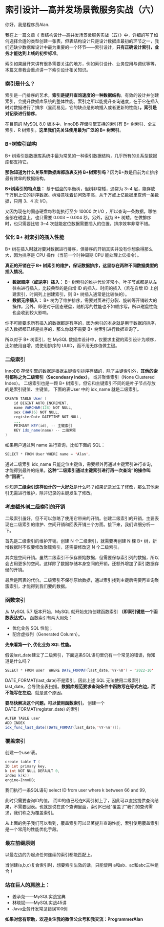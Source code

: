 # 索引设计—高并发场景微服务实战（六）

你好，我是程序员Alan.

我在上一篇文章《 表结构设计—高并发场景微服务实战（五）》中，详细的写了如何选择合适的类型创建一张表，但表结构设计只是设计数据库最初的环节之一，我们还缺少数据库设计中最为重要的一个环节——索引设计，**只有正确设计索引，业务才能达到上线的初步标准**。  

索引如果展开来讲有很多需要关注的地方，例如索引设计、业务应用与调优等等，本篇文章我会重点讲一下索引设计相关知识。

### 索引是什么？

索引是一门排序的艺术，**索引是提升查询速度的一种数据结构**。有效的设计并创建索引，会提升数据库系统的整体性能。索引之所以能提升查询速度，在于它在插入时对数据进行了排序（显而易见，它的缺点是影响插入或者更新的性能）**。索引是对记录进行排序**。

在目前的 MySQL 8.0 版本中，InnoDB 存储引擎支持的索引有 B+ 树索引、全文索引、R 树索引。**这里我们先关注使用最为广泛的 B+ 树索引**。  

### B+树索引结构

B+ 树索引是数据库系统中最为常见的一种索引数据结构，几乎所有的关系型数据库都支持它。

**那你知道为什么关系型数据库都热衷支持 B+树索引吗**？因为B+数是目前为止排序最有效率的数据结构。

**B+树索引的特点是：** 基于磁盘的平衡树，但树非常矮，通常为 3~4 层，能存放千万到上亿的排序数据。树矮意味着访问效率高，从千万或上亿数据里查询一条数据，只用 3、4 次 I/O。  

 又因为现在的固态硬盘每秒能执行至少 10000 次 I/O ，所以查询一条数据，哪怕全部在磁盘上，也只需要 0.003 ~ 0.004 秒。另外，因为 B+ 树矮，在做排序时，也只需要比较 3~4 次就能定位数据需要插入的位置，排序效率非常不错。  

### 优化 B+ 树索引的插入性能 

B+ 树在插入时就对要对数据进行排序，但排序的开销其实并没有你想象得那么大，因为排序是 CPU 操作（当前一个时钟周期 CPU 能处理上亿指令）。

**真正的开销在于 B+ 树索引的维护，保证数据排序，这里存在两种不同数据类型的插入情况**。

- **数据顺序（或逆序）插入：** B+ 树索引的维护代价非常小，叶子节点都是从左往右进行插入，比较典型的是自增 ID 的插入、时间的插入（若在自增 ID 上创建索引，时间列上创建索引，则 B+ 树插入通常是比较快的）。
- **数据无序插入：** B+ 树为了维护排序，需要对页进行分裂、旋转等开销较大的操作，另外，即便对于固态硬盘，随机写的性能也不如顺序写，所以磁盘性能也会收到较大影响。

你不可能要求所有插入的数据都是有序的，因为索引的本身就是用于数据的排序，插入数据都已经是排序的，那么你就不需要 B+ 树索引进行数据查询了。

所以对于 B+ 树索引，在 MySQL 数据库设计中，仅要求主键的索引设计为顺序，比如使用自增，或使用排序的 UUID，而不用无序值做主键。

### 二级索引

 InnoDB 存储引擎的数据是根据主键索引排序存储的，除了主键索引外，**其他的索引都称之为二级索引（Secondeary Index），** 或非聚集索引（None Clustered Index）。  二级索引也是一颗 B+ 树索引，但它和主键索引不同的是叶子节点存放的是索引键值、主键值。  下面的表User 中的 idx_name 就是二级索引。

```java
CREATE TABLE User (
    id BIGINT AUTO_INCREMENT,
    name VARCHAR(128) NOT NULL,
    sex CHAR(6) NOT NULL,
    registerDate DATETIME NOT NULL,
    ...
    PRIMARY KEY(id), -- 主键索引
    KEY idx_name(name) -- 二级索引
)
```

 如果用户通过列 name 进行查询，比如下面的 SQL：  

```java
SELECT * FROM User WHERE name = 'Alan'，
```

通过二级索引 idx_name 只能定位主键值，需要额外再通过主键索引进行查询，才能得到最终的结果。**这种“二级索引通过主键索引进行再一次查询”的操作叫作“回表”**。

你知道**二级索引这样设计的一大好处**是什么吗？如果记录发生了修改，那么其他索引无需进行维护，除非记录的主键发生了修改。

### 考虑额外创二级索引的开销

二级索引虽好，但不可以忽略了使用它带来的开销。创建二级索引的开销，主要表现在二级索引的维护、空间开销和回表开销三个方面。接下来，我们详细分析一下。

首先是二级索引的维护开销。创建 N 个二级索引，就需要再创建 N 棵 B+ 树，新增数据时不仅要修改聚簇索引，还需要修改这 N 个二级索引。

其次是空间开销。虽然二级索引不保存原始数据，但需要保存索引列的数据，所以会占用更多的空间。这样除了数据存储本身空间的开销，还额外增加了索引数据存储的开销。

最后是回表的代价。二级索引不保存原始数据，通过索引找到主键后需要再查询聚簇索引，才能得到我们要的数据。

### 函数索引

从 MySQL 5.7 版本开始，MySQL 就开始支持创建函数索引 **（即索引键是一个函数表达式）。** 函数索引有两大用处：

- 优化业务 SQL 性能；
- 配合虚拟列（Generated Column）。

**先来看第一个, 优化业务 SQL 性能。**

假设last_date建立了二级索引，下面这条SQL语句里仍有一个常见的错误，你知道是什么吗？

```java
SELECT * FROM user  WHERE DATE_FORMAT(last_date,'%Y-%m') = '2022-10' 
```

 DATE_FORMAT(last_date)不是索引，因此上述 SQL 无法使用二级索引last_date，会导致全表扫描。**数据库规范要求查询条件中函数写在等式右边，而不能写在左边**，就是这个原因。

 **要尽快解决这个问题，可以使用函数索引，** 创建一个DATE_FORMAT(register_date) 的索引  

```java
ALTER TABLE user 
ADD INDEX 
idx_func_last_date((DATE_FORMAT(last_date,'%Y-%m')));
```

### 覆盖索引

创建一个user表。

```java
create table T (
ID int primary key,
k int NOT NULL DEFAULT 0, 
index k(k))
engine=InnoDB;
```

我们执行一条SQL语句  select ID from user where k between 66 and 99,

此时只需要查询ID的值，  而ID的值已经在K索引树上了，因此可以直接提供查询结果，不需要回表。也就是说在这个查询里面，索引K已经“覆盖了”我们的查询需求，我们称之为覆盖索引。

从上面的例子我们可以看到，覆盖索引可以显著提升查询性能，索引使用覆盖索引是一个常用的性能优化手段。

### 最左前缀原则

以最左边的为起点任何连续的索引都能匹配上。

当创建(a,b,c)复合索引时，想要索引生效的话，只能使用 a和ab、ac和abc三种组合！

### 站在巨人的肩膀上：

- 姜承尧——MySQL实战宝典
- 林晓斌——MySQL实战45讲
- Java业务开发常见错误100例

**如果对您有帮助，欢迎关注我的微信公众号和我交流：ProgrammerAlan**
